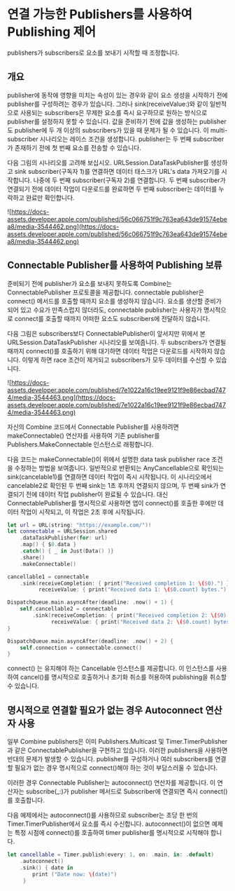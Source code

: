 # 연결 가능한 Publishers를 사용하여 Publishing 제어

publishers가 subscribers로 요소를 보내기 시작할 때 조정합니다.

## 개요

publisher에 동작에 영향을 미치는 속성이 있는 경우와 같이 요소 생성을 시작하기 전에 publisher를 구성하려는 경우가 있습니다. 그러나 sink(receiveValue:)와 같이 일반적으로 사용되는 subscribers은 무제한 요소를 즉시 요구하므로 원하는 방식으로 publisher를 설정하지 못할 수 있습니다. 값을 준비하기 전에 값을 생성하는 publisher도 publisher에 두 개 이상의 subscribers가 있을 때 문제가 될 수 있습니다. 이 multi-subscriber 시나리오는 레이스 조건을 생성합니다. publisher는 두 번째 subscriber가 존재하기 전에 첫 번째 요소를 전송할 수 있습니다.

다음 그림의 시나리오를 고려해 보십시오. URLSession.DataTaskPublisher를 생성하고  sink subscriber(구독자 1)를 연결하면 데이터 태스크가 URL's data 가져오기를 시작합니다. 나중에 두 번째 subscriber(구독자 2)를 연결합니다. 두 번째 subscriber가 연결되기 전에 데이터 작업이 다운로드를 완료하면 두 번째 subscriber는 데이터를 누락하고 완료만 확인합니다.

![https://docs-assets.developer.apple.com/published/56c066751f9c763ea643de91574ebea8/media-3544462.png](https://docs-assets.developer.apple.com/published/56c066751f9c763ea643de91574ebea8/media-3544462.png)

## Connectable Publisher를 사용하여 Publishing 보류

준비되기 전에 publisher가 요소를 보내지 못하도록 Combine는 ConnectablePublisher 프로토콜을 제공합니다. connectable publisher은 connect() 메서드를 호출할 때까지 요소를 생성하지 않습니다. 요소를 생산할 준비가 되어 있고 수요가 만족스럽지 않더라도, connectable publisher는 사용자가 명시적으로 connect를 호출할 때까지 어떠한 요소도 subscribers에 전달하지 않습니다.

다음 그림은 subscribers보다 ConnectablePublisher이 앞서지만 위에서 본 URLSession.DataTaskPublisher 시나리오를 보여줍니다. 두 subscribers가 연결될 때까지 connect()를 호출하기 위해 대기하면 데이터 작업은 다운로드를 시작하지 않습니다. 이렇게 하면 race 조건이 제거되고 subscribers가 모두 데이터를 수신할 수 있습니다.

![https://docs-assets.developer.apple.com/published/7e1022a16c19ee9121f9e86ecbad7474/media-3544463.png](https://docs-assets.developer.apple.com/published/7e1022a16c19ee9121f9e86ecbad7474/media-3544463.png)

 자신의 Combine 코드에서 Connectable Publisher를 사용하려면 makeConnectable() 연산자를 사용하여 기존 publisher를 Publishers.MakeConnectable 인스턴스로 래핑합니다. 

 다음 코드는 makeConnectable()이 위에서 설명한 data task publisher race 조건을 수정하는 방법을 보여줍니다. 일반적으로 반환되는 AnyCancellable으로 확인되는 sink(cancelable1)를 연결하면 데이터 작업이 즉시 시작됩니다. 이 시나리오에서 cancelable2로 확인된 두 번째 sink는 1초 후까지 연결되지 않으며, 두 번째 sink가 연결되기 전에 데이터 작업 publisher이 완료될 수 있습니다. 대신 ConnectablePublisher를 명시적으로 사용하면 앱이 connect()를 호출한 후에만 데이터 작업이 시작되고, 이 작업은 2초 후에 시작됩니다.

```swift
let url = URL(string: "https://example.com/")!
let connectable = URLSession.shared
    .dataTaskPublisher(for: url)
    .map() { $0.data }
    .catch() { _ in Just(Data() )}
    .share()
    .makeConnectable()

cancellable1 = connectable
    .sink(receiveCompletion: { print("Received completion 1: \($0).") },
          receiveValue: { print("Received data 1: \($0.count) bytes.") })

DispatchQueue.main.asyncAfter(deadline: .now() + 1) {
    self.cancellable2 = connectable
        .sink(receiveCompletion: { print("Received completion 2: \($0).") },
              receiveValue: { print("Received data 2: \($0.count) bytes.") })
}

DispatchQueue.main.asyncAfter(deadline: .now() + 2) {
    self.connection = connectable.connect()
}
```

connect() 는 유지해야 하는 Cancellable 인스턴스를 제공합니다. 
이 인스턴스를 사용하여 cancel()를 명시적으로 호출하거나 초기화 취소를 허용하여 
publishing을 취소할 수 있습니다.

## 명시적으로 연결할 필요가 없는 경우 Autoconnect 연산자 사용

일부 Combine publishers은 이미 Publishers.Multicast 및 Timer.TimerPublisher과 같은 ConnectablePublisher을 구현하고 있습니다.
이러한 publishers을 사용하면 반대의 문제가 발생할 수 있습니다. publisher를 구성하거나 여러 subscribers를 연결할 필요가 없는 경우 명시적으로 connect()해야 하는 것이 부담스러울 수 있습니다.

이러한 경우 Connectable Publisher는 autoconnect() 연산자를 제공합니다. 
이 연산자는 subscribe(_:)가 publisher 메서드로 Subscriber에 연결되면 즉시 connect()를 호출합니다.

다음 예제에서는 autoconnect()를 사용하므로 subscriber는 초당 한 번의 Timer.TimerPublisher에서 요소를 즉시 수신합니다. autoconnect()이 없으면 예제는 특정 시점에 connect()를 호출하여 timer publisher를 명시적으로 시작해야 합니다.

```swift
let cancellable = Timer.publish(every: 1, on: .main, in: .default)
    .autoconnect()
    .sink() { date in
        print ("Date now: \(date)")
     }
```

